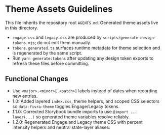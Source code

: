 # Theme Assets Guidelines

This file inherits the repository root `AGENTS.md`. Generated theme assets live in this directory.

- `engage.css` and `legacy.css` are produced by `scripts/generate-design-tokens.mjs`; do not edit them manually.
- `tokens.generated.ts` surfaces runtime metadata for theme selection and is regenerated by the same script.
- Run `yarn generate:tokens` after updating any design token exports to refresh these files before committing.

## Functional Changes
- Use `<major>.<minor>[.<patch>]` labels instead of dates when recording new entries.
- 1.0: Added layered `index.css`, theme helpers, and scoped CSS selectors so `data-fivra-theme` toggles Engage/Legacy tokens.
- 1.1.0: Corrected Storybook bundle imports to use `@import ... layer(...)` so generated theme variables resolve reliably.
- 1.2.0: Regenerated Engage and Legacy theme CSS with percent intensity helpers and neutral state-layer aliases.
